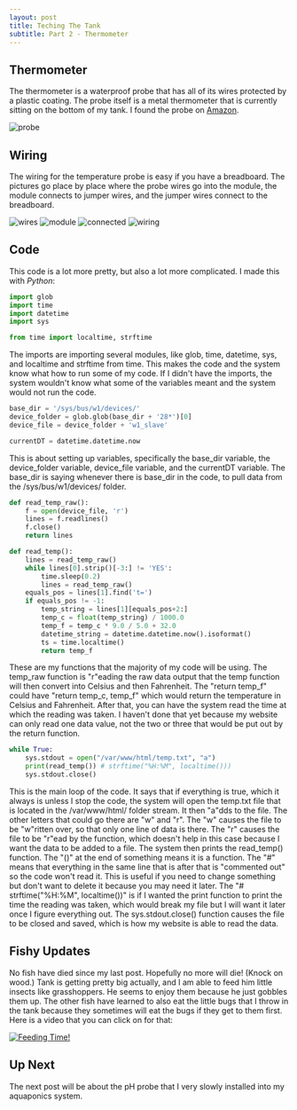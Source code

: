```yaml
---
layout: post
title: Teching The Tank
subtitle: Part 2 - Thermometer
---
```


## Thermometer

The thermometer is a waterproof probe that has all of its wires protected by a plastic coating. The probe itself is a metal thermometer that is currently sitting on the bottom of my tank. I found the probe on [Amazon](https://www.amazon.com/DS18B20-Temperature-Waterproof-Stainless-Raspberry/dp/B087JQ6MCP/).

<img src="htps://trentonwagner.github.io/img/Thermometer Probe.JPG" alt="probe">

## Wiring

The wiring for the temperature probe is easy if you have a breadboard. The pictures go place by place where the probe wires go into the module, the module connects to jumper wires, and the jumper wires connect to the breadboard.

<img src="https://trentonwagner.github.io/img/Thermometer Wires.JPG" alt="wires">
<img src="https://trentonwagner.github.io/img/Themp probe module.jpg" alt="module">
<img src="https://trentonwagner.github.io/img/Connected wires.jpg" alt="connected">
<img src="https://trentonwagner.github.io/img/Thermometer Wiring.JPG" alt="wiring">

## Code

This code is a lot more pretty, but also a lot more complicated. I made this with _Python_:

```python
import glob
import time
import datetime
import sys

from time import localtime, strftime
```
The imports are importing several modules, like glob, time, datetime, sys, and localtime and strftime from time. This makes the code and the system know what how to run some of my code. If I didn't have the imports, the system wouldn't know what some of the variables meant and the system would not run the code.

```python
base_dir = '/sys/bus/w1/devices/'
device_folder = glob.glob(base_dir + '28*')[0]
device_file = device_folder + 'w1_slave'

currentDT = datetime.datetime.now
```
This is about setting up variables, specifically the base_dir variable, the device_folder variable, device_file variable, and the currentDT variable. The base_dir is saying whenever there is base_dir in the code, to pull data from the /sys/bus/w1/devices/ folder.

```python
def read_temp_raw():
    f = open(device_file, 'r')
    lines = f.readlines()
    f.close()
    return lines

def read_temp():
    lines = read_temp_raw()
    while lines[0].strip()[-3:] != 'YES':
        time.sleep(0.2)
        lines = read_temp_raw()
    equals_pos = lines[1].find('t=')
    if equals_pos != -1:
        temp_string = lines[1][equals_pos+2:]
        temp_c = float(temp_string) / 1000.0
        temp_f = temp_c * 9.0 / 5.0 + 32.0
        datetime_string = datetime.datetime.now().isoformat()
        ts = time.localtime()
        return temp_f
```
These are my functions that the majority of my code will be using. The temp_raw function is "r"eading the raw data output that the temp function will then convert into Celsius and then Fahrenheit. The "return temp_f" could have "return temp_c, temp_f" which would return the temperature in Celsius and Fahrenheit. After that, you can have the system read the time at which the reading was taken. I haven't done that yet because my website can only read one data value, not the two or three that would be put out by the return function.

```python
while True:
    sys.stdout = open("/var/www/html/temp.txt", "a")
    print(read_temp()) # strftime("%H:%M", localtime()))
    sys.stdout.close()
```
This is the main loop of the code. It says that if everything is true, which it always is unless I stop the code, the system will open the temp.txt file that is located in the /var/www/html/ folder stream. It then "a"dds to the file. The other letters that could go there are "w" and "r". The "w" causes the file to be "w"ritten over, so that only one line of data is there. The "r" causes the file to be "r"ead by the function, which doesn't help in this case because I want the data to be added to a file. The system then prints the read_temp() function. The "()" at the end of something means it is a function. The "#" means that everything in the same line that is after that is "commented out" so the code won't read it. This is useful if you need to change something but don't want to delete it because you may need it later. The "# strftime("%H:%M", localtime())" is if I wanted the print function to print the time the reading was taken, which would break my file but I will want it later once I figure everything out. The sys.stdout.close() function causes the file to be closed and saved, which is how my website is able to read the data.


## Fishy Updates

No fish have died since my last post. Hopefully no more will die! (Knock on wood.) Tank is getting pretty big actually, and I am able to feed him little insects like grasshoppers. He seems to enjoy them because he just gobbles them up. The other fish have learned to also eat the little bugs that I throw in the tank because they sometimes will eat the bugs if they get to them first. Here is a video that you can click on for that:

[![Feeding Time!](https://img.youtube.com/vi/O-nY0N6VZiU/0.jpg)](https://www.youtube.com/watch?v=O-nY0N6VZiU)

## Up Next

The next post will be about the pH probe that I very slowly installed into my aquaponics system.

